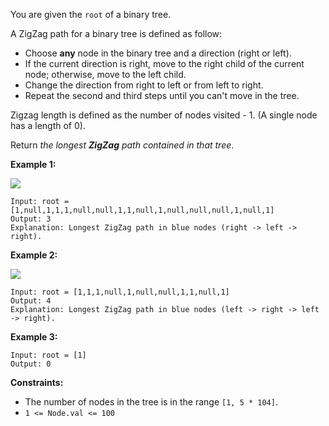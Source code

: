 You are given the `root` of a binary tree.

A ZigZag path for a binary tree is defined as follow:

  * Choose **any** node in the binary tree and a direction (right or left).
  * If the current direction is right, move to the right child of the current node; otherwise, move to the left child.
  * Change the direction from right to left or from left to right.
  * Repeat the second and third steps until you can't move in the tree.

Zigzag length is defined as the number of nodes visited - 1. (A single node
has a length of 0).

Return _the longest **ZigZag** path contained in that tree_.



**Example 1:**

![](https://assets.leetcode.com/uploads/2020/01/22/sample_1_1702.png)

    
    
    Input: root = [1,null,1,1,1,null,null,1,1,null,1,null,null,null,1,null,1]
    Output: 3
    Explanation: Longest ZigZag path in blue nodes (right -> left -> right).
    

**Example 2:**

![](https://assets.leetcode.com/uploads/2020/01/22/sample_2_1702.png)

    
    
    Input: root = [1,1,1,null,1,null,null,1,1,null,1]
    Output: 4
    Explanation: Longest ZigZag path in blue nodes (left -> right -> left -> right).
    

**Example 3:**

    
    
    Input: root = [1]
    Output: 0
    



**Constraints:**

  * The number of nodes in the tree is in the range `[1, 5 * 104]`.
  * `1 <= Node.val <= 100`

